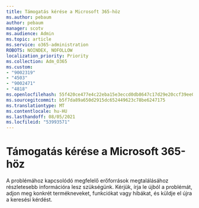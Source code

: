 ```yaml
---
title: Támogatás kérése a Microsoft 365-höz
ms.author: pebaum
author: pebaum
manager: scotv
ms.audience: Admin
ms.topic: article
ms.service: o365-administration
ROBOTS: NOINDEX, NOFOLLOW
localization_priority: Priority
ms.collection: Adm_O365
ms.custom:
- "9002319"
- "4503"
- "9002471"
- "4818"
ms.openlocfilehash: 55f420ce477e4c22eba15e3eccd0db8647c17d29e20ccf39ee01f62f151db5c9
ms.sourcegitcommit: b5f7da89a650d2915dc652449623c78be6247175
ms.translationtype: MT
ms.contentlocale: hu-HU
ms.lasthandoff: 08/05/2021
ms.locfileid: "53993571"
---
```

# <a name="get-support-with-microsoft-365"></a>Támogatás kérése a Microsoft 365-höz

A problémához kapcsolódó megfelelő erőforrások megtalálásához részletesebb információra lesz szükségünk. Kérjük, írja le újból a problémát, adjon meg konkrét termékneveket, funkciókat vagy hibákat, és küldje el újra a keresési kérdést.
